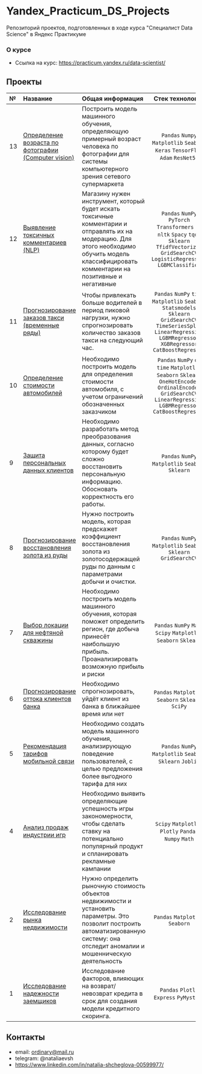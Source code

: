 # Yandex_Practicum_DS_Projects
Репозиторий проектов, подготовленных в ходе курса "Специалист Data Science" в Яндекс Практикуме

### О курсе
- Ссылка на курс: https://practicum.yandex.ru/data-scientist/

## Проекты

|№| Название | Общая информация | Стек технологий |
|:---|:-------------------|:----------------------------------------------------------|:-----------:|
|13  |[Определение возраста по фотографии (Computer vision)](https://github.com/NataliaShcheglova/Yandex_Practicum_DS_Projects/tree/main/13.%20%D0%9E%D0%BF%D1%80%D0%B5%D0%B4%D0%B5%D0%BB%D0%B5%D0%BD%D0%B8%D0%B5%20%D0%B2%D0%BE%D0%B7%D1%80%D0%B0%D1%81%D1%82%D0%B0%20%D0%BF%D0%BE%D0%BA%D1%83%D0%BF%D0%B0%D1%82%D0%B5%D0%BB%D0%B5%D0%B9)|Построить модель машинного обучения, определяющую примерный возраст человека по фотографии для системы компьютерного зрения сетевого супермаркета |`Pandas` `Numpy` `Matplotlib` `Seaborn` `Keras` `TensorFlow` `Adam` `ResNet50`|
|12  |[Выявление токсичных комментариев (NLP)](https://github.com/NataliaShcheglova/Yandex_Practicum_DS_Projects/tree/main/12.%20%D0%92%D1%8B%D1%8F%D0%B2%D0%BB%D0%B5%D0%BD%D0%B8%D0%B5%20%D1%82%D0%BE%D0%BA%D1%81%D0%B8%D1%87%D0%BD%D1%8B%D1%85%20%D0%BA%D0%BE%D0%BC%D0%BC%D0%B5%D0%BD%D1%82%D0%B0%D1%80%D0%B8%D0%B5%D0%B2)|Магазину нужен инструмент, который будет искать токсичные комментарии и отправлять их на модерацию. Для этого необходимо обучить модель классифицировать комментарии на позитивные и негативные|`Pandas` `NumPy` `PyTorch` `Transformers` `re` `nltk` `Spacy` `tqdm` `Sklearn` `TfidfVectorizer` `GridSearchCV` `LogisticRegression` `LGBMClassifier`|
|11  |[Прогнозирование заказов такси (временные ряды)](https://github.com/NataliaShcheglova/Yandex_Practicum_DS_Projects/tree/main/11.%20%D0%9F%D1%80%D0%BE%D0%B3%D0%BD%D0%BE%D0%B7%D0%B8%D1%80%D0%BE%D0%B2%D0%B0%D0%BD%D0%B8%D0%B5%20%D1%81%D0%BF%D1%80%D0%BE%D1%81%D0%B0%20%D0%BD%D0%B0%20%D1%82%D0%B0%D0%BA%D1%81%D0%B8)|Чтобы привлекать больше водителей в период пиковой нагрузки, нужно спрогнозировать количество заказов такси на следующий час.|`Pandas` `NumPy` `time` `Matplotlib` `Seaborn` `Statsmodels` `Sklearn` `GridSearchCV` `TimeSeriesSplit` `LinearRegression` `LGBMRegressor` `XGBRegressor` `CatBoostRegressor`|
|10  |[Определение стоимости автомобилей](https://github.com/NataliaShcheglova/Yandex_Practicum_DS_Projects/tree/main/10.%20%D0%9E%D0%BF%D1%80%D0%B5%D0%B4%D0%B5%D0%BB%D0%B5%D0%BD%D0%B8%D0%B5%20%D1%81%D1%82%D0%BE%D0%B8%D0%BC%D0%BE%D1%81%D1%82%D0%B8%20%D0%B0%D0%B2%D1%82%D0%BE%D0%BC%D0%BE%D0%B1%D0%B8%D0%BB%D0%B5%D0%B9)|Необходимо построить модель для определения стоимости автомобиля, с учетом ограничений обозначенных заказчиком|`Pandas` `NumPy` `os` `time` `Matplotlib` `Seaborn` `Sklearn` `OneHotEncoder` `OrdinalEncoder` `GridSearchCV` `LinearRegression` `LGBMRegressor` `CatBoostRegressor`|
|9  |[Защита персональных данных клиентов](https://github.com/NataliaShcheglova/Yandex_Practicum_DS_Projects/tree/main/09.%20%D0%97%D0%B0%D1%89%D0%B8%D1%82%D0%B0%20%D0%BF%D0%B5%D1%80%D1%81%D0%BE%D0%BD%D0%B0%D0%BB%D1%8C%D0%BD%D1%8B%D1%85%20%D0%B4%D0%B0%D0%BD%D0%BD%D1%8B%D1%85%20%D0%BA%D0%BB%D0%B8%D0%B5%D0%BD%D1%82%D0%BE%D0%B2)|Необходимо разработать метод преобразования данных, согласно которому будет сложно восстановить персональную информацию. Обосновать корректность его работы.|`Pandas` `NumPy` `Matplotlib` `Seaborn` `Sklearn`|
|8   |[Прогнозирование восстановления золота из руды](https://github.com/NataliaShcheglova/Yandex_Practicum_DS_Projects/tree/main/08.%20%D0%9F%D1%80%D0%BE%D0%B3%D0%BD%D0%BE%D0%B7%D0%B8%D1%80%D0%BE%D0%B2%D0%B0%D0%BD%D0%B8%D0%B5%20%D0%B2%D0%BE%D1%81%D1%81%D1%82%D0%B0%D0%BD%D0%BE%D0%B2%D0%BB%D0%B5%D0%BD%D0%B8%D1%8F%20%D0%B7%D0%BE%D0%BB%D0%BE%D1%82%D0%B0%20%D0%B8%D0%B7%20%D1%80%D1%83%D0%B4%D1%8B)|Нужно построить модель, которая предскажет коэффициент восстановления золота из золотосодержащей руды по данным с параметрами добычи и очистки.|`Pandas` `NumPy` `Matplotlib` `Seaborn` `Sklearn` `GridSearchCV`|
|7   |[Выбор локации для нефтяной скважины](https://github.com/NataliaShcheglova/Yandex_Practicum_DS_Projects/tree/main/07.%20%D0%92%D1%8B%D0%B1%D0%BE%D1%80%20%D0%BB%D0%BE%D0%BA%D0%B0%D1%86%D0%B8%D0%B8%20%D0%BD%D0%B5%D1%84%D1%82%D1%8F%D0%BD%D0%BE%D0%B9%20%D1%81%D0%BA%D0%B2%D0%B0%D0%B6%D0%B8%D0%BD%D1%8B)|Необходимо построить модель машинного обучения, которая поможет определить регион, где добыча принесёт наибольшую прибыль. Проанализировать возможную прибыль и риски |`Pandas` `NumPy` `Math` `Scipy` `Matplotlib` `Seaborn` `Sklearn`|
|6   |[Прогнозирование оттока клиентов банка](https://github.com/NataliaShcheglova/Yandex_Practicum_DS_Projects/tree/main/06.%20%D0%9F%D1%80%D0%BE%D0%B3%D0%BD%D0%BE%D0%B7%D0%B8%D1%80%D0%BE%D0%B2%D0%B0%D0%BD%D0%B8%D0%B5%20%D0%BE%D1%82%D1%82%D0%BE%D0%BA%D0%B0%20%D0%BA%D0%BB%D0%B8%D0%B5%D0%BD%D1%82%D0%BE%D0%B2%20%D0%B1%D0%B0%D0%BD%D0%BA%D0%B0)|Необходимо спрогнозировать, уйдёт клиент из банка в ближайшее время или нет|`Pandas` `Matplotlib` `Seaborn` `Sklearn` `SciPy`|
|5   |[Рекомендация тарифов мобильной связи](https://github.com/NataliaShcheglova/Yandex_Practicum_DS_Projects/tree/main/05.%20%D0%A0%D0%B5%D0%BA%D0%BE%D0%BC%D0%B5%D0%BD%D0%B4%D0%B0%D1%86%D0%B8%D1%8F%20%D1%82%D0%B0%D1%80%D0%B8%D1%84%D0%BE%D0%B2%20%D0%BC%D0%BE%D0%B1%D0%B8%D0%BB%D1%8C%D0%BD%D0%BE%D0%B9%20%D1%81%D0%B2%D1%8F%D0%B7%D0%B8)|Необходимо создать модель машинного обучения, анализирующую поведение пользователей, с целью предложения более выгодного тарифа для них |`Pandas` `NumPy` `Matplotlib` `Seaborn` `Sklearn` `Joblib`|
|4   |[Анализ продаж индустрии игр](https://github.com/NataliaShcheglova/Yandex_Practicum_DS_Projects/tree/main/04.%20%D0%90%D0%BD%D0%B0%D0%BB%D0%B8%D0%B7%20%D0%BF%D1%80%D0%BE%D0%B4%D0%B0%D0%B6%20%D0%B8%D0%BD%D0%B4%D1%83%D1%81%D1%82%D1%80%D0%B8%D0%B8%20%D0%B8%D0%B3%D1%80)|Необходимо выявить определяющие успешность игры закономерности, чтобы сделать ставку на потенциально популярный продукт и спланировать рекламные кампании|`Scipy` `Matplotlib` `Plotly` `Pandas` `Numpy` `Math`|
|2   |[Исследование рынка недвижимости](https://github.com/NataliaShcheglova/Yandex_Practicum_DS_Projects/tree/main/02.%20%D0%98%D1%81%D1%81%D0%BB%D0%B5%D0%B4%D0%BE%D0%B2%D0%B0%D0%BD%D0%B8%D0%B5%20%D1%80%D1%8B%D0%BD%D0%BA%D0%B0%20%D0%BD%D0%B5%D0%B4%D0%B2%D0%B8%D0%B6%D0%B8%D0%BC%D0%BE%D1%81%D1%82%D0%B8)|Нужно определить рыночную стоимость объектов недвижимости и установить параметры. Это позволит построить автоматизированную систему: она отследит аномалии и мошенническую деятельность|`Pandas` `Matplotlib` `Seaborn`|
|1   |[Исследование надежности заемщиков](https://github.com/NataliaShcheglova/Yandex_Practicum_DS_Projects/tree/main/01.%20%D0%98%D1%81%D1%81%D0%BB%D0%B5%D0%B4%D0%BE%D0%B2%D0%B0%D0%BD%D0%B8%D0%B5%20%D0%BD%D0%B0%D0%B4%D0%B5%D0%B6%D0%BD%D0%BE%D1%81%D1%82%D0%B8%20%D0%B7%D0%B0%D0%B5%D0%BC%D1%89%D0%B8%D0%BA%D0%BE%D0%B2)|Исследование факторов, влияющих на возврат/невозврат кредита в срок для создания модели кредитного скоринга. |`Pandas` `Plotly Express` `PyMystem3`|


## Контакты

- email: ordinary@mail.ru 
- telegram: @nataliaevsh
- https://www.linkedin.com/in/natalia-shcheglova-00599977/
